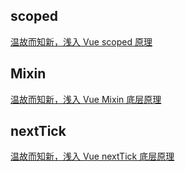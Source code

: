 ## scoped

[温故而知新，浅入 Vue scoped 原理](https://www.mdnice.com/writing/24e1c91a989f491a91ee16e8fc86b5ca)

## Mixin

[温故而知新，浅入 Vue Mixin 底层原理](https://www.mdnice.com/writing/f184b2bf8c9f4680ac080f4d6d865487)

## nextTick

[温故而知新，浅入 Vue nextTick 底层原理](https://www.mdnice.com/writing/440b1ac98b4d44589326e9a9e427187c)